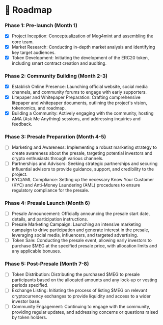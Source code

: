 # 🚀 Roadmap

### Phase 1: Pre-launch (Month 1)

* [x] Project Inception: Conceptualization of Meg4mint and assembling the core team.
* [x] Market Research: Conducting in-depth market analysis and identifying key target audiences.
* [x] Token Development: Initiating the development of the ERC20 token, including smart contract creation and auditing.

### Phase 2: Community Building (Month 2-3)

* [x] Establish Online Presence: Launching official website, social media channels, and community forums to engage with early supporters.
* [x] Litepaper and Whitepaper Preparation: Crafting comprehensive litepaper and whitepaper documents, outlining the project's vision, tokenomics, and roadmap.
* [x] Building a Community: Actively engaging with the community, hosting AMA (Ask Me Anything) sessions, and addressing inquiries and feedback.

### Phase 3: Presale Preparation (Month 4-5)

* [ ] Marketing and Awareness: Implementing a robust marketing strategy to create awareness about the presale, targeting potential investors and crypto enthusiasts through various channels.
* [ ] Partnerships and Advisors: Seeking strategic partnerships and securing influential advisors to provide guidance, support, and credibility to the project.
* [ ] KYC/AML Compliance: Setting up the necessary Know Your Customer (KYC) and Anti-Money Laundering (AML) procedures to ensure regulatory compliance for the presale.

### Phase 4: Presale Launch (Month 6)

* [ ] Presale Announcement: Officially announcing the presale start date, details, and participation instructions.
* [ ] Presale Marketing Campaign: Launching an intensive marketing campaign to drive participation and generate interest in the presale, leveraging social media, influencers, and targeted advertising.
* [ ] Token Sale: Conducting the presale event, allowing early investors to purchase $MEG at the specified presale price, with allocation limits and any applicable bonuses.

### Phase 5: Post-Presale (Month 7-8)

* [ ] Token Distribution: Distributing the purchased $MEG to presale participants based on the allocated amounts and any lock-up or vesting periods specified.
* [ ] Exchange Listing: Initiating the process of listing $MEG on relevant cryptocurrency exchanges to provide liquidity and access to a wider investor base.
* [ ] Community Engagement: Continuing to engage with the community, providing regular updates, and addressing concerns or questions raised by token holders.
